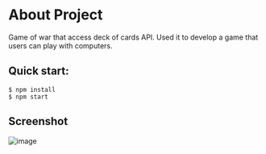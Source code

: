 

# About Project 
Game of war that access deck of cards API. Used it to develop a game that users can play with computers.

## Quick start:

```
$ npm install
$ npm start
````

## Screenshot

![image](https://github.com/Lochipi/codeWar/assets/108942025/e980a963-9aac-4bf5-a8aa-f5a422ab158f)
